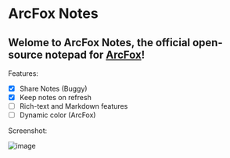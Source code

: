# ArcFox Notes
## Welome to ArcFox Notes, the official open-source notepad for [ArcFox](https://github.com/betterbrowser/arcfox)!

Features:

- [x] Share Notes (Buggy)
- [x] Keep notes on refresh
- [ ] Rich-text and Markdown features
- [ ] Dynamic color (ArcFox)

Screenshot:

![image](https://github.com/GuiMar10/quite-arc-note/assets/125166258/02fe8d10-e1bc-46d0-b741-c8e2cd6eb586)
